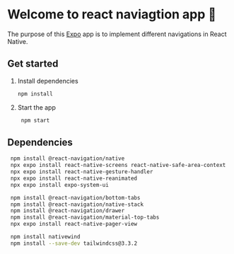 # Welcome to react naviagtion app 👋

The purpose of this [Expo](https://expo.dev) app is to implement different navigations in React Native.

## Get started

1. Install dependencies

   ```bash
   npm install
   ```

2. Start the app

   ```bash
    npm start
   ```

## Dependencies

  ```bash
   npm install @react-navigation/native
   npx expo install react-native-screens react-native-safe-area-context
   npx expo install react-native-gesture-handler
   npx expo install react-native-reanimated
   npx expo install expo-system-ui
 
   npm install @react-navigation/bottom-tabs
   npm install @react-navigation/native-stack
   npm install @react-navigation/drawer
   npm install @react-navigation/material-top-tabs
   npx expo install react-native-pager-view

   npm install nativewind
   npm install --save-dev tailwindcss@3.3.2

  ```